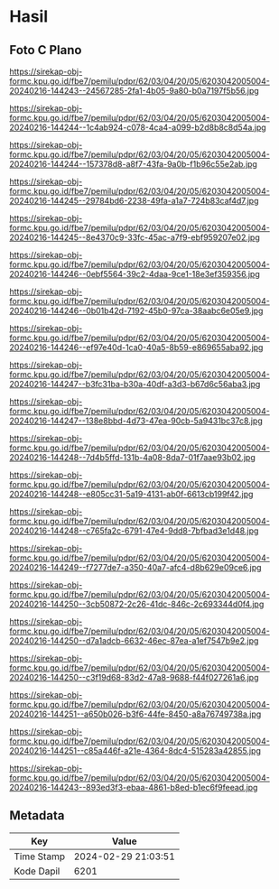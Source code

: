 # Hasil

## Foto C Plano

https://sirekap-obj-formc.kpu.go.id/fbe7/pemilu/pdpr/62/03/04/20/05/6203042005004-20240216-144243--24567285-2fa1-4b05-9a80-b0a7197f5b56.jpg

https://sirekap-obj-formc.kpu.go.id/fbe7/pemilu/pdpr/62/03/04/20/05/6203042005004-20240216-144244--1c4ab924-c078-4ca4-a099-b2d8b8c8d54a.jpg

https://sirekap-obj-formc.kpu.go.id/fbe7/pemilu/pdpr/62/03/04/20/05/6203042005004-20240216-144244--157378d8-a8f7-43fa-9a0b-f1b96c55e2ab.jpg

https://sirekap-obj-formc.kpu.go.id/fbe7/pemilu/pdpr/62/03/04/20/05/6203042005004-20240216-144245--29784bd6-2238-49fa-a1a7-724b83caf4d7.jpg

https://sirekap-obj-formc.kpu.go.id/fbe7/pemilu/pdpr/62/03/04/20/05/6203042005004-20240216-144245--8e4370c9-33fc-45ac-a7f9-ebf959207e02.jpg

https://sirekap-obj-formc.kpu.go.id/fbe7/pemilu/pdpr/62/03/04/20/05/6203042005004-20240216-144246--0ebf5564-39c2-4daa-9ce1-18e3ef359356.jpg

https://sirekap-obj-formc.kpu.go.id/fbe7/pemilu/pdpr/62/03/04/20/05/6203042005004-20240216-144246--0b01b42d-7192-45b0-97ca-38aabc6e05e9.jpg

https://sirekap-obj-formc.kpu.go.id/fbe7/pemilu/pdpr/62/03/04/20/05/6203042005004-20240216-144246--ef97e40d-1ca0-40a5-8b59-e869655aba92.jpg

https://sirekap-obj-formc.kpu.go.id/fbe7/pemilu/pdpr/62/03/04/20/05/6203042005004-20240216-144247--b3fc31ba-b30a-40df-a3d3-b67d6c56aba3.jpg

https://sirekap-obj-formc.kpu.go.id/fbe7/pemilu/pdpr/62/03/04/20/05/6203042005004-20240216-144247--138e8bbd-4d73-47ea-90cb-5a9431bc37c8.jpg

https://sirekap-obj-formc.kpu.go.id/fbe7/pemilu/pdpr/62/03/04/20/05/6203042005004-20240216-144248--7d4b5ffd-131b-4a08-8da7-01f7aae93b02.jpg

https://sirekap-obj-formc.kpu.go.id/fbe7/pemilu/pdpr/62/03/04/20/05/6203042005004-20240216-144248--e805cc31-5a19-4131-ab0f-6613cb199f42.jpg

https://sirekap-obj-formc.kpu.go.id/fbe7/pemilu/pdpr/62/03/04/20/05/6203042005004-20240216-144248--c765fa2c-6791-47e4-9dd8-7bfbad3e1d48.jpg

https://sirekap-obj-formc.kpu.go.id/fbe7/pemilu/pdpr/62/03/04/20/05/6203042005004-20240216-144249--f7277de7-a350-40a7-afc4-d8b629e09ce6.jpg

https://sirekap-obj-formc.kpu.go.id/fbe7/pemilu/pdpr/62/03/04/20/05/6203042005004-20240216-144250--3cb50872-2c26-41dc-846c-2c693344d0f4.jpg

https://sirekap-obj-formc.kpu.go.id/fbe7/pemilu/pdpr/62/03/04/20/05/6203042005004-20240216-144250--d7a1adcb-6632-46ec-87ea-a1ef7547b9e2.jpg

https://sirekap-obj-formc.kpu.go.id/fbe7/pemilu/pdpr/62/03/04/20/05/6203042005004-20240216-144250--c3f19d68-83d2-47a8-9688-f44f027261a6.jpg

https://sirekap-obj-formc.kpu.go.id/fbe7/pemilu/pdpr/62/03/04/20/05/6203042005004-20240216-144251--a650b026-b3f6-44fe-8450-a8a76749738a.jpg

https://sirekap-obj-formc.kpu.go.id/fbe7/pemilu/pdpr/62/03/04/20/05/6203042005004-20240216-144251--c85a446f-a21e-4364-8dc4-515283a42855.jpg

https://sirekap-obj-formc.kpu.go.id/fbe7/pemilu/pdpr/62/03/04/20/05/6203042005004-20240216-144243--893ed3f3-ebaa-4861-b8ed-b1ec6f9feead.jpg


## Metadata

| Key        | Value               |
| ---------- | ------------------- |
| Time Stamp | 2024-02-29 21:03:51 |
| Kode Dapil | 6201                |



